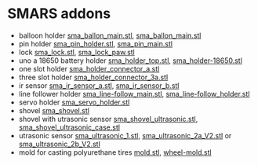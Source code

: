 # SMARS addons

- balloon holder [sma_ballon_main.stl](sma_ballon_main.stl), [sma_ballon_main.stl](sma_ballon_main.stl)
- pin holder [sma_pin_holder.stl](sma_pin_holder.stl), [sma_pin_main.stl](sma_pin_main.stl)
- lock [sma_lock.stl](sma_lock.stl), [sma_lock_paw.stl](sma_lock_paw.stl)
- uno a 18650 battery holder [sma_holder_top.stl](sma_holder_top.stl), [sma_holder-18650.stl](sma_holder-18650.stl)
- one slot holder [sma_holder_connector_a.stl](sma_holder_connector_a.stl)
- three slot holder [sma_holder_connector_3a.stl](sma_holder_connector_3a.stl)
- ir sensor [sma_ir_sensor_a.stl](sma_ir_sensor_a.stl), [sma_ir_sensor_b.stl](sma_ir_sensor_b.stl)
- line follower holder [sma_line-follow_main.stl](sma_line-follow_main.stl), [sma_line-follow_holder.stl](sma_line-follow_holder.stl)
- servo holder [sma_servo_holder.stl](sma_servo_holder.stl)
- shovel [sma_shovel.stl](sma_shovel.stl)
- shovel with utrasonic sensor [sma_shovel_ultrasonic.stl](sma_shovel_ultrasonic.stl), [sma_shovel_ultrasonic_case.stl](sma_shovel_ultrasonic_case.stl)
- utrasonic sensor [sma_ultrasonic_1.stl](sma_ultrasonic_1.stl), [sma_ultrasonic_2a_V2.stl](sma_ultrasonic_2a_V2.stl) or [sma_ultrasonic_2b_V2.stl](sma_ultrasonic_2b_V2.stl)
- mold for casting polyurethane tires [mold.stl](tire-mold/mold.stl), [wheel-mold.stl](tire-mold/wheel-mold.stl)
